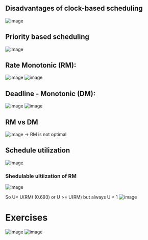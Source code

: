 ## Disadvantages of clock-based scheduling
![image](https://user-images.githubusercontent.com/80462415/168766504-6da8ed96-988f-4444-b507-0c71396f03d8.png)
## Priority based scheduling
![image](https://user-images.githubusercontent.com/80462415/168766583-c9402394-b68f-4afa-b143-647eb429e73b.png)
## Rate Monotonic (RM):
![image](https://user-images.githubusercontent.com/80462415/172283675-16e8a409-562c-42e1-a03a-0ad1f745b0f2.png)
![image](https://user-images.githubusercontent.com/80462415/172283712-786f7a04-1ffa-4a74-948c-91213177bc3e.png)
## Deadline - Monotonic (DM): 
![image](https://user-images.githubusercontent.com/80462415/172283828-9613a0df-30af-48da-92cf-cdc45b15e855.png)
![image](https://user-images.githubusercontent.com/80462415/172283837-26514cb1-c395-4ed6-b70d-4cf91400ac40.png)
## RM vs DM
![image](https://user-images.githubusercontent.com/80462415/172283859-05a5db04-ec81-4e1e-9f4b-3527f752d6a1.png)
-> RM is not optimal

## Schedule utilization
![image](https://user-images.githubusercontent.com/80462415/172285973-99933f08-0091-4667-8497-90a41fd0c8f4.png)

### Shedulable ultiization of RM
![image](https://user-images.githubusercontent.com/80462415/172286016-f6d3b281-7685-4674-9a0c-1345514baad1.png)

So  U< U(RM) (0.693) or U >= U(RM) but always U  < 1 
![image](https://user-images.githubusercontent.com/80462415/172286609-2f65379b-5e38-4bff-a671-30a36477bb4c.png)



# Exercises
![image](https://user-images.githubusercontent.com/80462415/172286681-55081ff7-55af-4b28-b103-86f575d5e73b.png)
![image](https://user-images.githubusercontent.com/80462415/172291621-431a3c2b-6d44-44ef-8bdb-112e6ca9d919.png)
